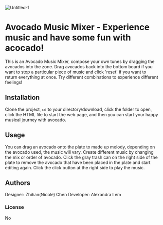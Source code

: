 ![Untitled-1](https://user-images.githubusercontent.com/90261613/153732398-6556dfd4-f3f6-46e3-b537-97998c0e8cb7.jpg)

# Avocado Music Mixer - Experience music and have some fun with acocado!
This is an Avocado Music Mixer, compose your own tunes by dragging the avocados into the zone. Drag avocados back into the bottom board if you want to stop a particular piece of music and click 'reset' if you want to return everything at once. Try different combinations to experience different feelings!


## Installation

Clone the project, <code>cd</code> to your directory/download, click the folder to open, click the HTML file to start the web page, and then you can start your happy musical journey with avocado.


## Usage

You can drag an avocado onto the plate to made up melody, depending on the avocado used, the music will vary. Create different music by changing the mix or order of avocado. Click the gray trash can on the right side of the plate to remove the avocado that have been placed in the plate and start editing again. Click the click button at the right side to play the music.

## Authors
Designer: Zhihan(Nicole) Chen
Developer: Alexandra Lem

### License 
No
